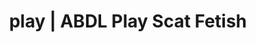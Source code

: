 ---
categories:
- POV Erotica
- E-Girl Erotica
- ASMR Porn
- Scat Fetish
- Sapphic Desires
image: /assets/images/1747714274412.jpg
layout: post
schema:
  description: Premium adult content featuring Scat Fetish, ABDL Play. High-quality
    images with sensual themes.
  keywords:
  - Roleplay Fantasies
  - Immersive Erotica
  - Femdom
  - ABDL Play
  - Latex Fetish
  - AI Erotica
  - Scat Fetish
  name: 1747714274412 | Scat Fetish ABDL Play
  type: VisualArtwork
seo:
  description: Featured content with premium Scat Fetish, ABDL Play. HD images available.
  keywords: Scat Fetish, ABDL Play
  og_image: /assets/images/1747714274412.jpg
  schema_type: VisualArtwork
tags:
- '#play'
- Scat Fetish
- ABDL Play
title: play | ABDL Play Scat Fetish
---